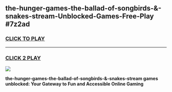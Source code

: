 
## the-hunger-games-the-ballad-of-songbirds-&-snakes-stream-Unblocked-Games-Free-Play #7z2ad
<h3>
<a href="https://us.freeplayer.one?title=the-hunger-games-the-ballad-of-songbirds-&-snakes-stream&ref=9M">CLICK TO PLAY</a></h3>
<hr>

<h3>
<a href="https://us.freeplayer.one?title=the-hunger-games-the-ballad-of-songbirds-&-snakes-stream&ref=9M">CLICK 2 PLAY</a>
  
</h3>

<a href="https://us.freeplayer.one?title=the-hunger-games-the-ballad-of-songbirds-&-snakes-stream&ref=9M"><img src="https://clearcache.store/games.png"></a>


**the-hunger-games-the-ballad-of-songbirds-&-snakes-stream games unblocked: Your Gateway to Fun and Accessible Online Gaming**
